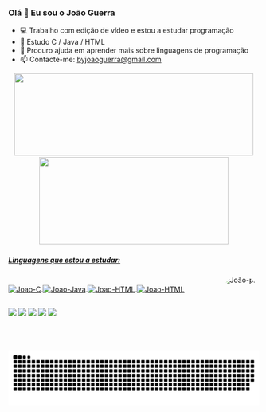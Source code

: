 ### Olá 👋 Eu sou o João Guerra

- 💻 Trabalho com edição de vídeo e estou a estudar programação
- 🌱 Estudo C / Java / HTML
- 🤔 Procuro ajuda em aprender mais sobre linguagens de programação
- 📫 Contacte-me: byjoaoguerra@gmail.com

<div align="center">
  <a href="https://github.com/byjoaoguerra">
  <img height="165em" width="480" src="https://github-readme-stats.vercel.app/api?username=byjoaoguerra&show_icons=true&theme=dark&include_all_commits=true&count_private=true"/>
  <img height="175em" width="380" src="https://github-readme-stats.vercel.app/api/top-langs/?username=byjoaoguerra&layout=compact&langs_count=7&theme=dark"/>
</div>
  
  
 <body>
   <h5> Linguagens que estou a estudar: </h5>
   <p style="text-align:center/left/right;"></p>
   <p style="margin-bottom:0;">
   <img align="right" alt="João-pic" height="150" style="border-radius:50px;" src="https://cdn.discordapp.com/attachments/696518749703897128/900821058272239716/Webp.net-gifmaker.gif">
  </body> 
  
<div style="display: inline_block"><br>
  <img align="center" alt="Joao-C" height="40" width="40" src="https://cdn.jsdelivr.net/gh/devicons/devicon/icons/c/c-original.svg" />
  <img align="center" alt="Joao-Java" height="40" width="40" src="https://cdn.jsdelivr.net/gh/devicons/devicon/icons/java/java-original.svg" />
  <img align="center" alt="Joao-HTML" height="40" width="40" src="https://cdn.jsdelivr.net/gh/devicons/devicon/icons/html5/html5-original.svg" />
  <img align="center" alt="Joao-HTML" height="40" width="40" src="https://cdn.jsdelivr.net/gh/devicons/devicon/icons/mysql/mysql-original.svg" />
</div>
  
  ##
  
<div>
  <a href="https://www.instagram.com/BYJOAOGUERRA/" target="_blank"><img src="https://img.shields.io/badge/-Instagram-%23E4405F?style=for-the-badge&logo=instagram&logoColor=white" target="_blank"></a>
  <a href="https://twitter.com/by_joaoguerra" target="_blank"><img src=https://img.shields.io/badge/Twitter-1DA1F2?style=for-the-badge&logo=twitter&logoColor=white" target="target="_blank"></a>
  <a href="https://www.linkedin.com/in/byjoaoguerra/" target="_blank"><img src="https://img.shields.io/badge/-LinkedIn-%230077B5?style=for-the-badge&logo=linkedin&logoColor=white" target="_blank"></a> 
  <a href="https://www.youtube.com/channel/UCic6SegN08MfR6hiZwIKwPg" target="_blank"><img src="https://img.shields.io/badge/YouTube-FF0000?style=for-the-badge&logo=youtube&logoColor=white" target="_blank"></a>
  <a href = "mailto:byjoaoguerra@gmail.com"><img src="https://img.shields.io/badge/-Gmail-%23333?style=for-the-badge&logo=gmail&logoColor=white" target="_blank"></a>
  
  ![Snake animation](https://github.com/byjoaoguerra/byjoaoguerra/blob/output/github-contribution-grid-snake.svg)
  
</div>
  

